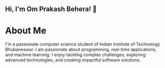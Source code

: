 ## Hi, I'm Om Prakash Behera! 👋

# About Me

I'm a passionate computer science student of Indian Institute of Technology Bhubaneswar. I am passionate about programming, real-time applications, and machine learning. I enjoy tackling complex challenges, exploring advanced technologies, and creating impactful software solutions.
<!--
**notCliche/notCliche** is a ✨ _special_ ✨ repository because its `README.md` (this file) appears on your GitHub profile.

Here are some ideas to get you started:

- 🔭 I’m currently working on ...
- 🌱 I’m currently learning ...
- 👯 I’m looking to collaborate on ...
- 🤔 I’m looking for help with ...
- 💬 Ask me about ...
- 📫 How to reach me: ...
- 😄 Pronouns: ...
- ⚡ Fun fact: ...
-->
